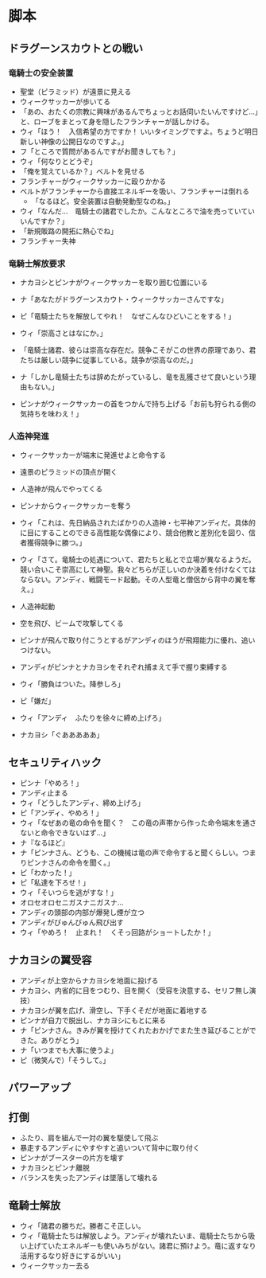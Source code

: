 # 脚本

## ドラグーンスカウトとの戦い
### 竜騎士の安全装置
* 聖堂（ピラミッド）が遠景に見える
* ウィークサッカーが歩いてる
* 「あの、おたくの宗教に興味があるんでちょっとお話伺いたいんですけど…」と、ローブをまとって身を隠したフランチャーが話しかける。
* ウィ「ほう！　入信希望の方ですか！ いいタイミングですよ。ちょうど明日新しい神像の公開日なのですよ。」
* フ「ところで質問があるんですがお聞きしても？」
* ウィ「何なりとどうぞ」
* 「俺を覚えているか？」ベルトを見せる
* フランチャーがウィークサッカーに殴りかかる
* ベルトがフランチャーから直接エネルギーを吸い、フランチャーは倒れる
  * 「なるほど。安全装置は自動発動型なのね。」
* ウィ「なんだ…　竜騎士の諸君でしたか。こんなところで油を売っていていいんですか？」
* 「新規販路の開拓に熱心でね」
* フランチャー失神

### 竜騎士解放要求
* ナカヨシとピンナがウィークサッカーを取り囲む位置にいる
* ナ「あなたがドラグーンスカウト・ウィークサッカーさんですな」
* ピ「竜騎士たちを解放してやれ！　なぜこんなひどいことをする！」

* ウィ「崇高さとはなにか。」
* 「竜騎士諸君、彼らは崇高な存在だ。競争こそがこの世界の原理であり、君たちは厳しい競争に従事している。競争が崇高なのだ。」
* ナ「しかし竜騎士たちは辞めたがっているし、竜を乱獲させて良いという理由もない。」

* ピンナがウィークサッカーの首をつかんで持ち上げる「お前も狩られる側の気持ちを味わえ！」

### 人造神発進
* ウィークサッカーが端末に発進せよと命令する
* 遠景のピラミッドの頂点が開く
* 人造神が飛んでやってくる
* ピンナからウィークサッカーを奪う
* ウィ「これは、先日納品されたばかりの人造神・七平神アンディだ。具体的に目にすることのできる高性能な偶像により、競合他教と差別化を図り、信者獲得競争に勝つ。」

* ウィ「さて。竜騎士の処遇について、君たちと私とで立場が異なるようだ。競い合いこそ崇高にして神聖。我々どちらが正しいのか決着を付けなくてはならない。アンディ、戦闘モード起動。その人型竜と僧侶から背中の翼を奪え。」
* 人造神起動
* 空を飛び、ビームで攻撃してくる
* ピンナが飛んで取り付こうとするがアンディのほうが飛翔能力に優れ、追いつけない。
* アンディがピンナとナカヨシをそれぞれ捕まえて手で握り束縛する
* ウィ「勝負はついた。降参しろ」
* ピ「嫌だ」
* ウィ「アンディ　ふたりを徐々に締め上げろ」
* ナカヨシ「ぐあああああ」

## セキュリティハック
* ピンナ「やめろ！」
* アンディ止まる
* ウィ「どうしたアンディ、締め上げろ」
* ピ「アンディ、やめろ！」
* ウィ「なぜあの竜の命令を聞く？　この竜の声帯から作った命令端末を通さないと命令できないはず…」
* ナ『なるほど』
* ナ「ピンナさん、どうも、この機械は竜の声で命令すると聞くらしい。つまりピンナさんの命令を聞く。」
* ピ「わかった！」
* ピ「私達を下ろせ！」
* ウィ「そいつらを逃がすな！」
* オロセオロセニガスナニガスナ…
* アンディの頭部の内部が爆発し煙が立つ
* アンディがびゅんびゅん飛び出す
* ウィ「やめろ！　止まれ！　くそっ回路がショートしたか！」

## ナカヨシの翼受容
* アンディが上空からナカヨシを地面に投げる
* ナカヨシ、内省的に目をつむり、目を開く（受容を決意する、セリフ無し演技）
* ナカヨシが翼を広げ、滑空し、下手くそだが地面に着地する
* ピンナが自力で脱出し、ナカヨシにもとに来る
* ナ「ピンナさん。きみが翼を授けてくれたおかげでまた生き延びることができた。ありがとう」
* ナ「いつまでも大事に使うよ」
* ピ（微笑んで）「そうして。」

## パワーアップ
## 打倒
* ふたり、肩を組んで一対の翼を駆使して飛ぶ
* 暴走するアンディにやすやすと追いついて背中に取り付く
* ピンナがブースターの片方を壊す
* ナカヨシとピンナ離脱
* バランスを失ったアンディは墜落して壊れる


## 竜騎士解放
* ウィ「諸君の勝ちだ。勝者こそ正しい。
* ウィ「竜騎士たちは解放しよう。アンディが壊れたいま、竜騎士たちから吸い上げていたエネルギーも使いみちがない。諸君に預けよう。竜に返すなり活用するなり好きにするがいい」
* ウィークサッカー去る
